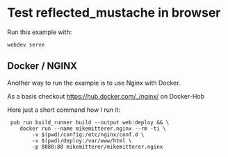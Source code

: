 # Test reflected_mustache in browser

Run this example with:

    webdev serve

## Docker / NGINX
Another way to run the example is to use Nginx with Docker.

As a basis checkout https://hub.docker.com/_/nginx/ on Docker-Hob

Here just a short command how I run it:

     pub run build_runner build --output web:deploy && \
        docker run --name mikemitterer.nginx --rm -ti \
            -v $(pwd)/config:/etc/nginx/conf.d \
            -v $(pwd)/deploy:/var/www/html \
            -p 8080:80 mikemitterer/mikemitterer.nginx